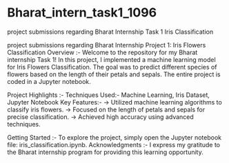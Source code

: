 # Bharat_intern_task1_1096
project submissions regarding Bharat Internship Task 1 Iris Classification


project submissions regarding Bharat Internship Project 1: Iris Flowers Classification Overview :- Welcome to the repository for my Bharat internship Task 1! In this project, I implemented a machine learning model for Iris Flowers Classification. The goal was to predict different species of flowers based on the length of their petals and sepals. The entire project is coded in a Jupyter notebook.

Project Highlights :-
Techniques Used:- Machine Learning, Iris Dataset, Jupyter Notebook Key Features:- -> Utilized machine learning algorithms to classify iris flowers. -> Focused on the length of petals and sepals for precise classification. -> Achieved high accuracy using advanced techniques.

Getting Started :- To explore the project, simply open the Jupyter notebook file: iris_classification.ipynb. Acknowledgments :- I express my gratitude to the Bharat internship program for providing this learning opportunity.
